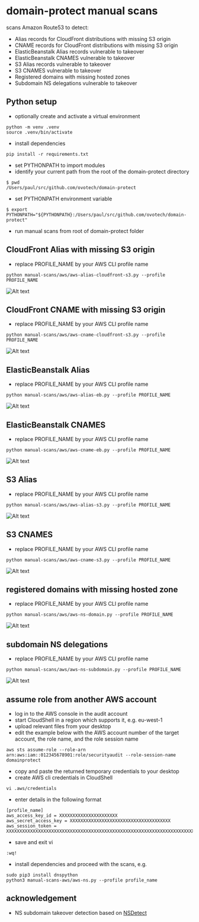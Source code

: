 # domain-protect manual scans
scans Amazon Route53 to detect:
* Alias records for CloudFront distributions with missing S3 origin
* CNAME records for CloudFront distributions with missing S3 origin
* ElasticBeanstalk Alias records vulnerable to takeover
* ElasticBeanstalk CNAMES vulnerable to takeover
* S3 Alias records vulnerable to takeover
* S3 CNAMES vulnerable to takeover
* Registered domains with missing hosted zones  
* Subdomain NS delegations vulnerable to takeover

## Python setup
* optionally create and activate a virtual environment
```
python -m venv .venv
source .venv/bin/activate
```
* install dependencies
```
pip install -r requirements.txt
```
* set PYTHONPATH to import modules
* identify your current path from the root of the domain-protect directory
```
$ pwd
/Users/paul/src/github.com/ovotech/domain-protect
```
* set PYTHONPATH environment variable
```
$ export PYTHONPATH="${PYTHONPATH}:/Users/paul/src/github.com/ovotech/domain-protect"
```
* run manual scans from root of domain-protect folder

## CloudFront Alias with missing S3 origin
* replace PROFILE_NAME by your AWS CLI profile name
```
python manual-scans/aws/aws-alias-cloudfront-s3.py --profile PROFILE_NAME
```

![Alt text](images/aws-cloudfront-s3-alias.png?raw=true "CloudFront Alias with missing S3 origin")

## CloudFront CNAME with missing S3 origin
* replace PROFILE_NAME by your AWS CLI profile name
```
python manual-scans/aws/aws-cname-cloudfront-s3.py --profile PROFILE_NAME
```

![Alt text](images/aws-cloudfront-s3-cname.png?raw=true "CloudFront CNAME with missing S3 origin")

## ElasticBeanstalk Alias
* replace PROFILE_NAME by your AWS CLI profile name
```
python manual-scans/aws/aws-alias-eb.py --profile PROFILE_NAME
```

![Alt text](images/aws-eb-alias.png?raw=true "Detect vulnerable S3 Aliases")

## ElasticBeanstalk CNAMES
* replace PROFILE_NAME by your AWS CLI profile name
```
python manual-scans/aws/aws-cname-eb.py --profile PROFILE_NAME
```

![Alt text](images/aws-eb-cnames.png?raw=true "Detect vulnerable ElasticBeanstalk CNAMEs")

## S3 Alias
* replace PROFILE_NAME by your AWS CLI profile name
```
python manual-scans/aws/aws-alias-s3.py --profile PROFILE_NAME
```

![Alt text](images/aws-s3-alias.png?raw=true "Detect vulnerable S3 Aliases")

## S3 CNAMES
* replace PROFILE_NAME by your AWS CLI profile name
```
python manual-scans/aws/aws-cname-s3.py --profile PROFILE_NAME
```

![Alt text](images/aws-s3-cnames.png?raw=true "Detect vulnerable S3 CNAMEs")

## registered domains with missing hosted zone
* replace PROFILE_NAME by your AWS CLI profile name
```
python manual-scans/aws/aws-ns-domain.py --profile PROFILE_NAME
```

![Alt text](images/aws-ns-domain.png?raw=true "Detect vulnerable subdomains")

## subdomain NS delegations
* replace PROFILE_NAME by your AWS CLI profile name
```
python manual-scans/aws/aws-ns-subdomain.py --profile PROFILE_NAME
```

![Alt text](images/aws-ns-subdomain.png?raw=true "Detect vulnerable subdomains")

## assume role from another AWS account
* log in to the AWS console in the audit account
* start CloudShell in a region which supports it, e.g. eu-west-1
* upload relevant files from your desktop  
* edit the example below with the AWS account number of the target account, the role name, and the role session name
```
aws sts assume-role --role-arn arn:aws:iam::012345678901:role/securityaudit --role-session-name domainprotect
```
* copy and paste the returned temporary credentials to your desktop
* create AWS cli credentials in CloudShell
```
vi .aws/credentials
```
* enter details in the following format
```
[profile_name]
aws_access_key_id = XXXXXXXXXXXXXXXXXXXXXX
aws_secret_access_key = XXXXXXXXXXXXXXXXXXXXXXXXXXXXXXXXXXXXXX
aws_session_token = XXXXXXXXXXXXXXXXXXXXXXXXXXXXXXXXXXXXXXXXXXXXXXXXXXXXXXXXXXXXXXXXXXXXXXXXXXXX
```
* save and exit vi
```
:wq!
```
* install dependencies and proceed with the scans, e.g. 
```
sudo pip3 install dnspython
python3 manual-scans-aws/aws-ns.py --profile profile_name
```

## acknowledgement
* NS subdomain takeover detection based on [NSDetect](https://github.com/shivsahni/NSDetect)